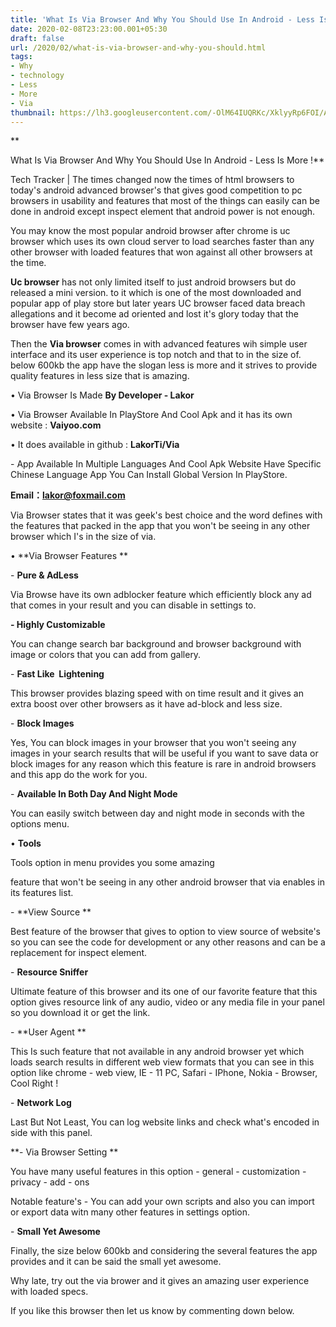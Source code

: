 ```yaml
---
title: 'What Is Via Browser And Why You Should Use In Android - Less Is More !'
date: 2020-02-08T23:23:00.001+05:30
draft: false
url: /2020/02/what-is-via-browser-and-why-you-should.html
tags: 
- Why
- technology
- Less
- More
- Via
thumbnail: https://lh3.googleusercontent.com/-OlM64IUQRKc/XklyyRp6FOI/AAAAAAAABG0/iMx9fnW6fKASrKv9DacMh1dLFx4hfMiqACLcBGAsYHQ/s1600/IMG_20200216_221907_741.jpg
---
```


**

What Is Via Browser And Why You Should Use In Android - Less Is More !**

  

Tech Tracker | The times changed now the times of html browsers to today's android advanced browser's that gives good competition to pc browsers in usability and features that most of the things can easily can be done in android except inspect element that android power is not enough.

  

You may know the most popular android browser after chrome is uc browser which uses its own cloud server to load searches faster than any other browser with loaded features that won against all other browsers at the time.

  

**Uc browser** has not only limited itself to just android browsers but do released a mini version. to it which is one of the most downloaded and popular app of play store but later years UC browser faced data breach allegations and it become ad oriented and lost it's glory today that the browser have few years ago.

  

Then the **Via browser** comes in with advanced features wih simple user interface and its user experience is top notch and that to in the size of. below 600kb the app have the slogan less is more and it strives to provide quality features in less size that is amazing.

  

• Via Browser Is Made **By Developer - Lakor**

  

• Via Browser Available In PlayStore And Cool Apk and it has its own website : **Vaiyoo.com**

  

• It does available in github : **LakorTi/Via**

  

\- App Available In Multiple Languages And Cool Apk Website Have Specific Chinese Language App You Can Install Global Version In PlayStore.

  

**Email：lakor@foxmail.com**  

  

Via Browser states that it was geek's best choice and the word defines with the features that packed in the app that you won't be seeing in any other browser which I's in the size of via.

  

• **Via Browser Features **

  

\- **Pure & AdLess**

  

Via Browse have its own adblocker feature which efficiently block any ad that comes in your result and you can disable in settings to.

**\- Highly Customizable**

  

You can change search bar background and browser background with image or colors that you can add from gallery.

  

\- **Fast Like  Lightening**

  

This browser provides blazing speed with on time result and it gives an extra boost over other browsers as it have ad-block and less size.

  

\- **Block Images**

  

Yes, You can block images in your browser that you won't seeing any images in your search results that will be useful if you want to save data or block images for any reason which this feature is rare in android browsers and this app do the work for you.

  

\- **Available In Both Day And Night Mode**

  

You can easily switch between day and night mode in seconds with the options menu.

  

• **Tools**

  

Tools option in menu provides you some amazing

feature that won't be seeing in any other android browser that via enables in its features list.

  

\- **View Source **

  

Best feature of the browser that gives to option to view source of website's so you can see the code for development or any other reasons and can be a replacement for inspect element.

  

\- **Resource Sniffer**

  

Ultimate feature of this browser and its one of our favorite feature that this option gives resource link of any audio, video or any media file in your panel so you download it or get the link.

  

\- **User Agent **

  

This Is such feature that not available in any android browser yet which loads search results in different web view formats that you can see in this option like chrome - web view, IE - 11 PC, Safari - IPhone, Nokia - Browser, Cool Right !

  

\- **Network Log**

  

Last But Not Least, You can log website links and check what's encoded in side with this panel.

**\- Via Browser Setting **

  

You have many useful features in this option - general - customization - privacy - add - ons 

  

Notable feature's - You can add your own scripts and also you can import or export data witn many other features in settings option.

  

\- **Small Yet Awesome**

  

Finally, the size below 600kb and considering the several features the app provides and it can be said the small yet awesome.

  

Why late, try out the via brower and it gives an amazing user experience with loaded specs.

  

If you like this browser then let us know by commenting down below.